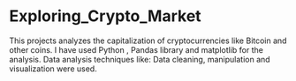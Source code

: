 # Exploring_Crypto_Market

This projects analyzes the capitalization of cryptocurrencies like Bitcoin and other coins. I have used Python , Pandas library and matplotlib for the analysis.
Data analysis techniques like: Data cleaning, manipulation and visualization were used.

